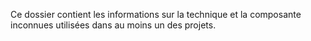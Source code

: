 Ce dossier contient les informations sur la technique et la composante inconnues utilisées dans au moins un des projets.
